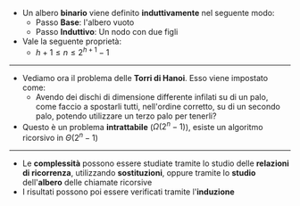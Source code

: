 * Un albero __binario__ viene definito __induttivamente__ nel seguente modo:
	* Passo __Base__: l'albero vuoto
	* Passo __Induttivo__: Un nodo con due figli
* Vale la seguente proprietà:
	* $h + 1 \leq n \leq 2^{h+1} -1$ 
---
* Vediamo ora il problema delle __Torri di Hanoi__. Esso viene impostato come:
	* Avendo dei dischi di dimensione differente infilati su di un palo, come faccio a spostarli tutti, nell'ordine corretto, su di un secondo palo, potendo utilizzare un terzo palo per tenerli?
* Questo è un problema __intrattabile__ ($\Omega (2^n - 1)$), esiste un algoritmo ricorsivo in $\Theta (2^n -1)$ 
---
* Le __complessità__ possono essere studiate tramite lo studio delle __relazioni di ricorrenza__, utilizzando __sostituzioni__, oppure tramite lo __studio__ dell'__albero__ delle chiamate ricorsive
* I risultati possono poi essere verificati tramite l'__induzione__ 